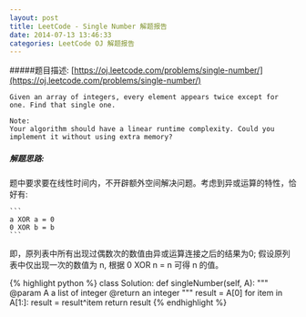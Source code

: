 ```yaml
---
layout: post
title: LeetCode - Single Number 解题报告
date: 2014-07-13 13:46:33
categories: LeetCode OJ 解题报告
---
```


#####题目描述: [https://oj.leetcode.com/problems/single-number/](https://oj.leetcode.com/problems/single-number/)

```
Given an array of integers, every element appears twice except for one. Find that single one.

Note:
Your algorithm should have a linear runtime complexity. Could you implement it without using extra memory?
```

##### 解题思路:

  题中要求要在线性时间内，不开辟额外空间解决问题。考虑到异或运算的特性，恰好有:
	
	```
	a XOR a = 0
	0 XOR b = b
	```
即，原列表中所有出现过偶数次的数值由异或运算连接之后的结果为0; 假设原列表中仅出现一次的数值为 n, 根据 0 XOR n = n 可得 n 的值。

{% highlight python %}
class Solution:
    def singleNumber(self, A):
    	"""
        	@param A a list of integer
        	@return an integer
       	"""
    	result = A[0]
    	for item in A[1:]:
        	result = result^item
        return result
{% endhighlight %}
